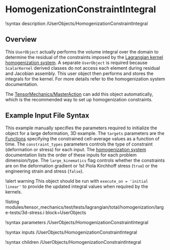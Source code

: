 # HomogenizationConstraintIntegral

!syntax description /UserObjects/HomogenizationConstraintIntegral

## Overview

This `UserObject` actually performs the volume integral over the domain to determine the
residual of the constraints imposed by the [Lagrangian kernel homogenization system](Homogenization.md).
A separate `UserObject` is required because `ScalarKernel` derived classes do not access each element
during residual and Jacobian assembly.
This user object then performs and stores the integrals for the kernel.
For more details refer to the homogenization system documentation.

The [TensorMechanics/MasterAction](/Modules/TensorMechanics/Master/index.md) can add this object
automatically, which is the recommended way to set up homogenization constraints.

## Example Input File Syntax

This example manually specifies the parameters required to initialize the object for a
large deformation, 3D example.
The `targets` parameters are the [Functions](syntax/Functions/index.md) specifying the constrained
cell-average values as a function of time.
The `constraint_types` parameters controls the type of constraint (deformation or stress) for each input.
The [homogenization system](Homogenization.md) documentation lists the order of these inputs
for each problem dimension/type.
The `large_kinematics` flag controls whether the constraints are on the deformation gradient or 
1st Piola Kirchhoff stress (`true`) or the engineering strain and stress (`false`).

!alert warning
This object should be run with `execute_on = 'initial linear'` to provide the 
updated integral values when required by the kernels.

!listing modules/tensor_mechanics/test/tests/lagrangian/total/homogenization/large-tests/3d-stress.i
         block=UserObjects

!syntax parameters /UserObjects/HomogenizationConstraintIntegral

!syntax inputs /UserObjects/HomogenizationConstraintIntegral

!syntax children /UserObjects/HomogenizationConstraintIntegral
